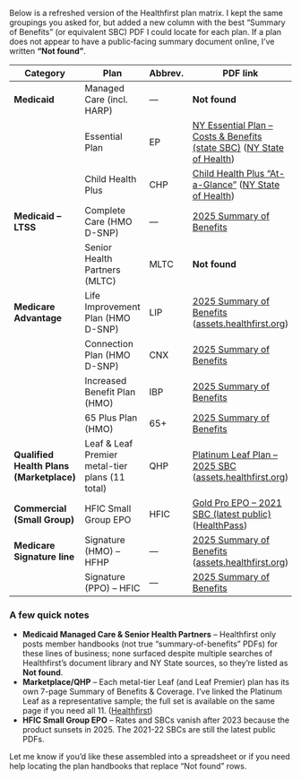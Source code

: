 Below is a refreshed version of the Healthfirst plan matrix.  I kept the same groupings you asked for, but added a new column with the best “Summary of Benefits” (or equivalent SBC) PDF I could locate for each plan. If a plan does not appear to have a public‐facing summary document online, I’ve written **“Not found”**.

| Category                                 | Plan                                            | Abbrev. | PDF link                                                                                                                                                                                     |
| ---------------------------------------- | ----------------------------------------------- | ------- | -------------------------------------------------------------------------------------------------------------------------------------------------------------------------------------------- |
| **Medicaid**                             | Managed Care (incl. HARP)                       | —       | **Not found**                                                                                                                                                                                |
|                                          | Essential Plan                                  | EP      | [NY Essential Plan – Costs & Benefits (state SBC)](https://info.nystateofhealth.ny.gov/sites/default/files/Essential%20Plan%20Benefits%20and%20Cost%20Sharing.pdf) ([NY State of Health][1]) |
|                                          | Child Health Plus                               | CHP     | [Child Health Plus “At-a-Glance”](https://info.nystateofhealth.ny.gov/sites/default/files/Child%20Health%20Plus%20At%20A%20Glance%20Card%20-%20English_3.pdf) ([NY State of Health][2])      |
| **Medicaid – LTSS**                      | Complete Care (HMO D-SNP)                       | —       | [2025 Summary of Benefits](https://assets.healthfirst.org/pdf_pnVHJRXSPhoO/2025-completecare-plan-summary-of-benefits-english)                                                               |
|                                          | Senior Health Partners (MLTC)                   | MLTC    | **Not found**                                                                                                                                                                                |
| **Medicare Advantage**                   | Life Improvement Plan (HMO D-SNP)               | LIP     | [2025 Summary of Benefits](https://assets.healthfirst.org/pdf_4wfk6FGlW6Fh/2025-life-improvement-plan-summary-of-benefits-english) ([assets.healthfirst.org][3])                             |
|                                          | Connection Plan (HMO D-SNP)                     | CNX     | [2025 Summary of Benefits](https://assets.healthfirst.org/pdf_K3tpLSAMqCnR/2025-connection-plan-summary-of-benefits-english)                                                                 |
|                                          | Increased Benefit Plan (HMO)                    | IBP     | [2025 Summary of Benefits](https://assets.healthfirst.org/pdf_CGLSun3nxred/2025-increased-benefits-plan-summary-of-benefits-english)                                                         |
|                                          | 65 Plus Plan (HMO)                              | 65+     | [2025 Summary of Benefits](https://assets.healthfirst.org/pdf_8hMkAKJ47jiD/2025-65-plus-plan-summary-of-benefits-english)                                                                    |
| **Qualified Health Plans (Marketplace)** | Leaf & Leaf Premier metal-tier plans (11 total) | QHP     | [Platinum Leaf Plan – 2025 SBC](https://assets.healthfirst.org/pdf_dsF5didylWP2/2025-platinum-leaf-plan-summary-of-benefits-english) ([assets.healthfirst.org][4])                           |
| **Commercial (Small Group)**             | HFIC Small Group EPO                            | HFIC    | [Gold Pro EPO – 2021 SBC (latest public)](https://healthpass.com/wp-content/uploads/2022/03/healthfirst-gold-pro-epo.pdf) ([HealthPass][5])                                                  |
| **Medicare Signature line**              | Signature (HMO) – HFHP                          | —       | [2025 Summary of Benefits](https://assets.healthfirst.org/pdf_pSh5lZgSJKCE/2025-signature-hmo-summary-of-benefits-english) ([assets.healthfirst.org][6])                                     |
|                                          | Signature (PPO) – HFIC                          | —       | [2025 Summary of Benefits](https://assets.healthfirst.org/pdf_oziqcD6zXBQF/2025-signature-ppo-summary-of-benefits-english)                                                                   |

### A few quick notes

* **Medicaid Managed Care & Senior Health Partners** – Healthfirst only posts member handbooks (not true “summary-of-benefits” PDFs) for these lines of business; none surfaced despite multiple searches of Healthfirst’s document library and NY State sources, so they’re listed as **Not found**.
* **Marketplace/QHP** – Each metal-tier Leaf (and Leaf Premier) plan has its own 7-page Summary of Benefits & Coverage. I’ve linked the Platinum Leaf as a representative sample; the full set is available on the same page if you need all 11. ([Healthfirst][7])
* **HFIC Small Group EPO** – Rates and SBCs vanish after 2023 because the product sunsets in 2025. The 2021-22 SBCs are still the latest public PDFs.

Let me know if you’d like these assembled into a spreadsheet or if you need help locating the plan handbooks that replace “Not found” rows.

[1]: https://info.nystateofhealth.ny.gov/sites/default/files/Essential%20Plan%20Benefits%20and%20Cost%20Sharing.pdf?utm_source=chatgpt.com "[PDF] Summary of Essential Plan Costs and Benefits - NY State of Health"
[2]: https://info.nystateofhealth.ny.gov/sites/default/files/Child%20Health%20Plus%20At%20A%20Glance%20Card%20-%20English_3.pdf?utm_source=chatgpt.com "[PDF] Child Health Plus At a Glance"
[3]: https://assets.healthfirst.org/pdf_4wfk6FGlW6Fh/2025-life-improvement-plan-summary-of-benefits-english "0643-24-SummaryofBenefits-LIP-EN-v14wr"
[4]: https://assets.healthfirst.org/pdf_dsF5didylWP2/2025-platinum-leaf-plan-summary-of-benefits-english "Microsoft Word - HF-PSBC-STD-24 Final"
[5]: https://healthpass.com/wp-content/uploads/2022/03/healthfirst-gold-pro-epo.pdf?utm_source=chatgpt.com "[PDF] Healthfirst: Gold Pro EPO | HealthPass"
[6]: https://assets.healthfirst.org/pdf_pSh5lZgSJKCE/2025-signature-hmo-summary-of-benefits-english "0664-24-SummaryofBenefits-SigHMO-EN-v10wr"
[7]: https://healthfirst.org/healthfirst-summary-of-benefits "Summary of Benefits & Coverage | Healthfirst"
